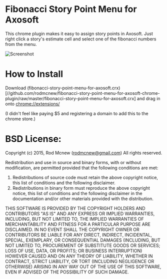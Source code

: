 # Fibonacci Story Point Menu for Axosoft
This chrome plugin makes it easy to assign story points in Axosoft. Just right click a story's estimate cell and select one of the fibonacci numbers from the menu.

![Screenshot](//rodmcnew.github.io/products/fibonacci-story-point-menu-for-axosoft-chrome-plugin/screenshot.png)

# How to Install
Download (fibonacci-story-point-menu-for-axosoft.crx)[//github.com/rodmcnew/fibonacci-story-point-menu-for-axosoft-chrome-plugin/raw/master/fibonacci-story-point-menu-for-axosoft.crx] and drag in onto [chrome://extensions/](chrome://extensions/)

(I didn't feel like paying $5 and registering a domain to add this to the chrome store.)

# BSD License:
 Copyright (c) 2015, Rod Mcnew (rodmcnew@gmail.com)
 All rights reserved.

 Redistribution and use in source and binary forms, with or without
 modification, are permitted provided that the following conditions are met:

 1. Redistributions of source code must retain the above copyright notice, this
 list of conditions and the following disclaimer.
 2. Redistributions in binary form must reproduce the above copyright notice,
 this list of conditions and the following disclaimer in the documentation
 and/or other materials provided with the distribution.

 THIS SOFTWARE IS PROVIDED BY THE COPYRIGHT HOLDERS AND CONTRIBUTORS "AS IS" AND
 ANY EXPRESS OR IMPLIED WARRANTIES, INCLUDING, BUT NOT LIMITED TO, THE IMPLIED
 WARRANTIES OF MERCHANTABILITY AND FITNESS FOR A PARTICULAR PURPOSE ARE
 DISCLAIMED. IN NO EVENT SHALL THE COPYRIGHT OWNER OR CONTRIBUTORS BE LIABLE FOR
 ANY DIRECT, INDIRECT, INCIDENTAL, SPECIAL, EXEMPLARY, OR CONSEQUENTIAL DAMAGES
 (INCLUDING, BUT NOT LIMITED TO, PROCUREMENT OF SUBSTITUTE GOODS OR SERVICES;
 LOSS OF USE, DATA, OR PROFITS; OR BUSINESS INTERRUPTION) HOWEVER CAUSED AND
 ON ANY THEORY OF LIABILITY, WHETHER IN CONTRACT, STRICT LIABILITY, OR TORT
 (INCLUDING NEGLIGENCE OR OTHERWISE) ARISING IN ANY WAY OUT OF THE USE OF THIS
 SOFTWARE, EVEN IF ADVISED OF THE POSSIBILITY OF SUCH DAMAGE.
